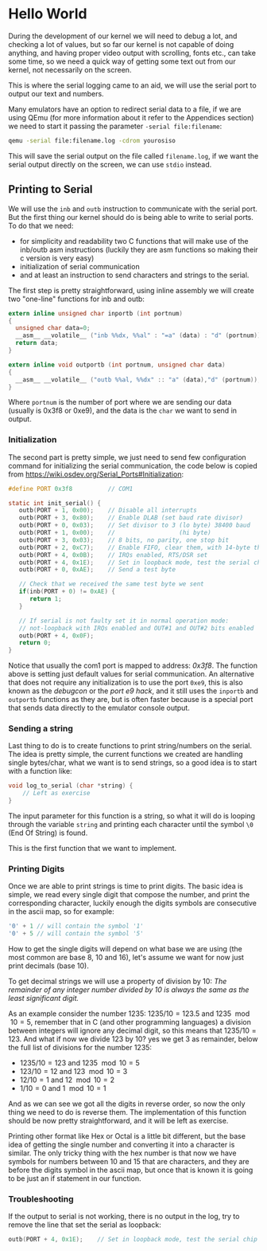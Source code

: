# Hello World

During the development of our kernel we will need to debug a lot, and checking a lot of values, but so far our kernel is not capable of doing anything, and having proper video output with scrolling, fonts etc., can take some time, so we need a quick way of getting some text out from our kernel, not necessarily on the screen.

This is where the serial logging came to an aid, we will use the serial port to output our text and numbers.

Many emulators have an option to redirect serial data to a file, if we are using QEmu (for more information about it refer to the Appendices section) we need to start it passing the parameter `-serial file:filename`:

```bash
qemu -serial file:filename.log -cdrom yourosiso
```

This will save the serial output on the file called `filename.log`, if we want the serial output directly on the screen, we can use `stdio` instead.

## Printing to Serial

We will use the `inb` and `outb` instruction to communicate with the serial port. But the first thing our kernel should do is being able to write to serial ports. To do that we need:

* for simplicity and readability two C functions that will make use of the inb/outb asm instructions (luckily they are asm functions so making their c version is very easy)
* initialization of serial communication
* and at least an instruction to send characters and strings to the serial.

The first step is pretty straightforward, using inline assembly we will create two "one-line" functions for inb and outb:

```C
extern inline unsigned char inportb (int portnum)
{
  unsigned char data=0;
  __asm__ __volatile__ ("inb %%dx, %%al" : "=a" (data) : "d" (portnum));
  return data;
}

extern inline void outportb (int portnum, unsigned char data)
{
  __asm__ __volatile__ ("outb %%al, %%dx" :: "a" (data),"d" (portnum));
}

```

Where `portnum` is the number of port where we are sending our data (usually is 0x3f8 or 0xe9), and the data is the `char` we want to send in output.

### Initialization

The second part is pretty simple, we just need to send few configuration command for initializing the serial communication, the code below is copied from https://wiki.osdev.org/Serial_Ports#Initialization:

```C
#define PORT 0x3f8          // COM1

static int init_serial() {
   outb(PORT + 1, 0x00);    // Disable all interrupts
   outb(PORT + 3, 0x80);    // Enable DLAB (set baud rate divisor)
   outb(PORT + 0, 0x03);    // Set divisor to 3 (lo byte) 38400 baud
   outb(PORT + 1, 0x00);    //                  (hi byte)
   outb(PORT + 3, 0x03);    // 8 bits, no parity, one stop bit
   outb(PORT + 2, 0xC7);    // Enable FIFO, clear them, with 14-byte threshold
   outb(PORT + 4, 0x0B);    // IRQs enabled, RTS/DSR set
   outb(PORT + 4, 0x1E);    // Set in loopback mode, test the serial chip
   outb(PORT + 0, 0xAE);    // Send a test byte

   // Check that we received the same test byte we sent
   if(inb(PORT + 0) != 0xAE) {
      return 1;
   }

   // If serial is not faulty set it in normal operation mode:
   // not-loopback with IRQs enabled and OUT#1 and OUT#2 bits enabled
   outb(PORT + 4, 0x0F);
   return 0;
}
```

Notice that usually the com1 port is mapped to address: *0x3f8*. The function above is setting just default values for serial communication. An alternative that does not require any initialization is to use the port `0xe9`, this is also known as the _debugcon_ or the _port e9 hack_, and it still uses the `inportb` and `outportb` functions as they are, but is often faster because is a special port that sends data directly to the emulator console output.

### Sending a string

Last thing to do is to create functions to print string/numbers on the serial. The idea is pretty simple, the current functions we created are handling single bytes/char, what we want is to send strings, so a good idea is to start with a function like:

```c
void log_to_serial (char *string) {
    // Left as exercise
}
```

The input parameter for this function is a string, so what it will do is looping through the variable `string` and printing each character until the symbol `\0` (End Of String) is found.

This is the first function that we want to implement.

### Printing Digits

Once we are able to print strings is time to print digits. The basic idea is simple, we read every single digit that compose the number, and print the corresponding character, luckily enough the digits symbols are consecutive in the ascii map, so for example:

```c
'0' + 1 // will contain the symbol '1'
'0' + 5 // will contain the symbol '5'
```

How to get the single digits will depend on what base we are using (the most common are base 8, 10 and 16), let's assume we want for now just print decimals (base 10).

To get decimal strings we will use a property of division by 10: _The remainder of any integer number divided by 10 is always the same as the least significant digit._

As an example consider the number 1235:  $1235/10=123.5$ and $1235 \mod 10=5$, remember that in C (and other programming languages) a division between integers will ignore any decimal digit, so this means that $1235/10=123$. And what if now we divide 123 by 10? yes we get 3 as remainder, below the full list of divisions for the number 1235:

* $1235/10 = 123$ and $1235 \mod 10 = 5$
* $123/10 = 12$ and $123 \mod 10 = 3$
* $12/10 = 1$ and $12 \mod10 = 2$
* $1/10 = 0$  and $1 \mod 10 = 1$

And as we can see we got all the digits in reverse order, so now the only thing we need to do is reverse them. The implementation of this function should be now pretty straightforward, and it will be left as exercise.

Printing other format like Hex or Octal is a little bit different, but the base idea of getting the single number and converting it into a character is similar. The only tricky thing with the hex number is that now we have symbols for numbers between 10 and 15 that are characters, and they are before the digits symbol in the ascii map, but once that is known it is going to be just an if statement in our function.

### Troubleshooting

If the output to serial is not working, there is no output in the log, try to remove the line that set the serial as loopback:

```C
outb(PORT + 4, 0x1E);    // Set in loopback mode, test the serial chip
```
